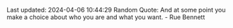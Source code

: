 Last updated: 2024-04-06 10:44:29
Random Quote: And at some point you make a choice about who you are and what you want. - Rue Bennett